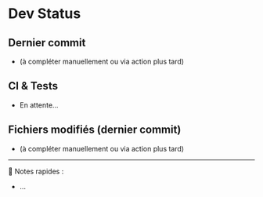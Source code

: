 ﻿# Dev Status

## Dernier commit
- (à compléter manuellement ou via action plus tard)

## CI & Tests
- En attente…

## Fichiers modifiés (dernier commit)
- (à compléter manuellement ou via action plus tard)

---
📝 Notes rapides :
- …
